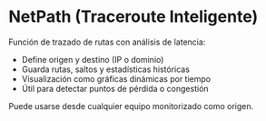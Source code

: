 # NetPath (Traceroute Inteligente)

Función de trazado de rutas con análisis de latencia:

- Define origen y destino (IP o dominio)
- Guarda rutas, saltos y estadísticas históricas
- Visualización como gráficas dinámicas por tiempo
- Útil para detectar puntos de pérdida o congestión

Puede usarse desde cualquier equipo monitorizado como origen.
